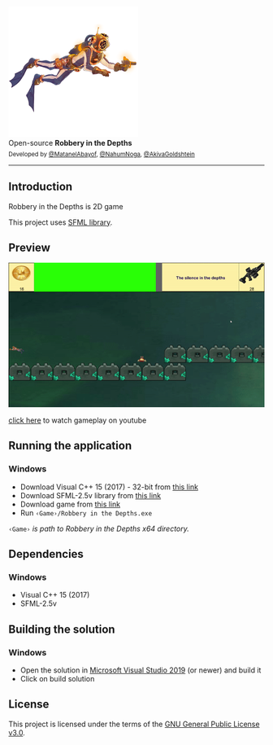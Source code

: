 
<div>
    <a href="https://github.com/MatanelAbayof/Robbery-in-the-Depths"><img src="https://raw.githubusercontent.com/MatanelAbayof/Robbery-in-the-Depths/master/oop2_project/textures/diver.png" alt="Robbery in the Depths" title="Robbery in the Depths"></a>
</div>

<div>
    Open-source <strong>Robbery in the Depths</strong>
</div>

<div>
  <sub>
    Developed by <a href="https://github.com/MatanelAbayof">@MatanelAbayof</a>, <a href="https://github.com/NahumNoga">@NahumNoga</a>, <a href="https://github.com/akivagold">@AkivaGoldshtein</a>
  </sub>
</div>
<hr/>


## Introduction
Robbery in the Depths is 2D game

This project uses [SFML library](https://www.sfml-dev.org/download/sfml/2.5.1/).


## Preview
<div>
    <img src="https://raw.githubusercontent.com/MatanelAbayof/Robbery-in-the-Depths/master/screenshots/gameplay1.gif" alt="Preview">
</div>

[click here](https://youtu.be/1QnggP0GTys) to watch gameplay on youtube


## Running the application
### Windows
* Download Visual C++ 15 (2017) - 32-bit from [this link](https://www.sfml-dev.org/files/SFML-2.5.1-windows-vc15-32-bit.zip)
* Download SFML-2.5v library from [this link](https://drive.google.com/file/d/1izFw9RaW8r2Hs3REshlN25zrhiTjrlyF/view?usp=sharing)
* Download game from [this link](https://drive.google.com/file/d/1rwskQgCo7DHqZ1JmO708bUdp0aOkUJOD/view?usp=sharing)
* Run `‹Game›/Robbery in the Depths.exe`

`‹Game›` *is path to Robbery in the Depths x64 directory.*

## Dependencies
### Windows
* Visual C++ 15 (2017)
* SFML-2.5v

## Building the solution
### Windows
* Open the solution in [Microsoft Visual Studio 2019](https://www.visualstudio.com/) (or newer) and build it
* Click on build solution

## License
This project is licensed under the terms of the [GNU General Public License v3.0](./LICENSE).

